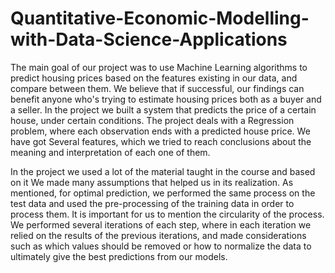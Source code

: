 # Quantitative-Economic-Modelling-with-Data-Science-Applications

The main goal of our project was to use Machine Learning algorithms to predict housing prices based on the features existing in our data, and compare between them. We believe that if successful, our findings can benefit anyone who's trying to estimate housing prices both as a buyer and a seller. In the project we built a system that predicts the price of a certain house, under certain conditions. The project deals with a Regression problem, where each observation ends with a predicted house price. We have got Several features, which we tried to reach conclusions about the meaning and interpretation of each one of them.

In the project we used a lot of the material taught in the course and based on it We made many assumptions that helped us in its realization. As mentioned, for optimal prediction, we performed the same process on the test data and used the pre-processing of the training data in order to process them. It is important for us to mention the circularity of the process. We performed several iterations of each step, where in each iteration we relied on the results of the previous iterations, and made considerations such as which values should be removed or how to normalize the data to ultimately give the best predictions from our models.
